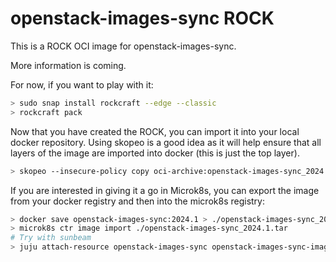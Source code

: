 # openstack-images-sync ROCK

This is a ROCK OCI image for openstack-images-sync.

More information is coming.

For now, if you want to play with it:

```bash
> sudo snap install rockcraft --edge --classic
> rockcraft pack
```

Now that you have created the ROCK, you can import it into
your local docker repository. Using skopeo is a good idea as
it will help ensure that all layers of the image are imported
into docker (this is just the top layer).

```bash
> skopeo --insecure-policy copy oci-archive:openstack-images-sync_2024.1_amd64.rock docker-daemon:openstack-images-sync:2024.1
```

If you are interested in giving it a go in Microk8s, you can
export the image from your docker registry and then into the
microk8s registry:

```bash
> docker save openstack-images-sync:2024.1 > ./openstack-images-sync_2024.1.tar
> microk8s ctr image import ./openstack-images-sync_2024.1.tar
# Try with sunbeam
> juju attach-resource openstack-images-sync openstack-images-sync-image=openstack-images-sync:2024.1
```

